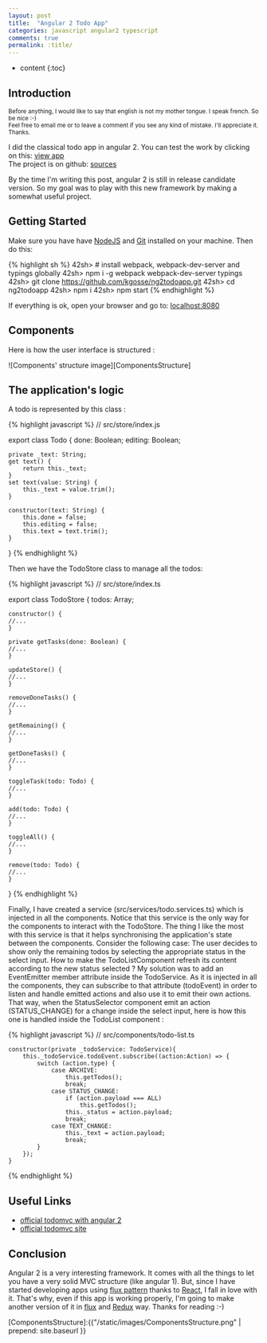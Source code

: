 ```yaml
---
layout: post
title:  "Angular 2 Todo App"
categories: javascript angular2 typescript
comments: true
permalink: :title/
---
```


* content
{:toc}

## Introduction 

<small>Before anything, I would like to say that english is not my mother tongue. I speak french. So be nice :-)  
Feel free to email me or to leave a comment if you see any kind of mistake. I'll appreciate it. Thanks.</small>

I did the classical todo app in angular 2. You can test the work by clicking on this:
[view app][1]  
The project is on github: [sources][2]

By the time I'm writing this post, angular 2 is still in release candidate version. So my goal was
to play with this new framework by making a somewhat useful project.

## Getting Started

Make sure you have have [NodeJS][3] and [Git][4] installed on your machine. Then do this:

{% highlight sh %}
42sh> # install webpack, webpack-dev-server and typings globally
42sh> npm i -g webpack webpack-dev-server typings
42sh> git clone https://github.com/kgosse/ng2todoapp.git
42sh> cd ng2todoapp
42sh> npm i
42sh> npm start
{% endhighlight %}

If everything is ok, open your browser and go to: [localhost:8080][5]

## Components

Here is how the user interface is structured :  

![Components' structure image][ComponentsStructure]

## The application's logic

A todo is represented by this class :

{% highlight javascript %}
// src/store/index.js

export class Todo {
    done: Boolean;
    editing: Boolean;

    private _text: String;
    get text() {
        return this._text;
    }
    set text(value: String) {
        this._text = value.trim();
    }

    constructor(text: String) {
        this.done = false;
        this.editing = false;
        this.text = text.trim();
    }
}
{% endhighlight %}

Then we have the TodoStore class to manage all the todos:

{% highlight javascript %}
// src/store/index.ts

export class TodoStore {
    todos: Array<Todo>;

    constructor() {
    //...
    }

    private getTasks(done: Boolean) {
    //...
    }
    
    updateStore() {
    //...
    }
    
    removeDoneTasks() {
    //...
    }

    getRemaining() {
    //...
    }

    getDoneTasks() {
    //...
    }

    toggleTask(todo: Todo) {
    //...
    }

    add(todo: Todo) {
    //...
    }

    toggleAll() {
    //...
    }

    remove(todo: Todo) {
    //...
    }
}
{% endhighlight %}

Finally, I have created a service (src/services/todo.services.ts) which is injected in all the components. Notice that this service is the only way
for the components to interact with the TodoStore. The thing I like the most with this service is that it helps synchronising
the application's state between the components. Consider the following case: The user decides to show only the remaining todos
by selecting the appropriate status in the select input. How to make the TodoListComponent refresh its content according to the new
status selected ? My solution was to add an EventEmitter member attribute inside the TodoService. As it is injected in all the components,
they can subscribe to that attribute (todoEvent) in order to listen and handle emitted actions and also use it to emit their own actions. That way,
when the StatusSelector component emit an action (STATUS_CHANGE) for a change inside the select input, here is how this one is handled inside the
TodoList component :

{% highlight javascript %}
    // src/components/todo-list.ts

    constructor(private _todoService: TodoService){
        this._todoService.todoEvent.subscribe((action:Action) => {
            switch (action.type) {
                case ARCHIVE:
                    this.getTodos();
                    break;
                case STATUS_CHANGE:
                    if (action.payload === ALL)
                        this.getTodos();
                    this._status = action.payload;
                    break;
                case TEXT_CHANGE:
                    this._text = action.payload;
                    break;
            }
        });
    }
{% endhighlight %}

## Useful Links

* [official todomvc with angular 2](https://github.com/tastejs/todomvc/tree/master/examples/angular2)
* [official todomvc site](http://todomvc.com/)

## Conclusion

Angular 2 is a very interesting framework. It comes with all the things to let you have a very solid MVC structure
(like angular 1). But, since I have started developing apps using [flux pattern][flux] thanks to [React][react], I fall in love with
it. That's why, even if this app is working properly, I'm going to make another version of it in [flux][flux] and [Redux][redux] way.
Thanks for reading :-)


[1]:https://kgosse.github.io/ng2todoapp
[2]:https://github.com/kgosse/ng2todoapp
[3]:https://nodejs.org/en/
[4]:https://git-scm.com/
[5]:https://locahlhost:8080
[react]:https://facebook.github.io/react/
[redux]:http://redux.js.org/index.html
[flux]:https://facebook.github.io/flux/docs/overview.html
[ComponentsStructure]:{{"/static/images/ComponentsStructure.png" | prepend: site.baseurl }}

